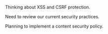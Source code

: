Thinking about XSS and CSRF protection.

Need to review our current security practices.

Planning to implement a content security policy.